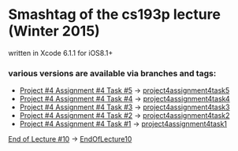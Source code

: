 # Smashtag of the cs193p lecture (Winter 2015)

written in Xcode 6.1.1 for iOS8.1+


### various versions are available via branches and tags:

+ [Project #4 Assignment #4 Task #5](http://cs193p.m2m.at/cs193p-project-4-assignment-4-task-5-winter-2015/) -> [project4assignment4task5](https://github.com/m2mtech/smashtag-2015/tree/project4assignment4task5)
+ [Project #4 Assignment #4 Task #4](http://cs193p.m2m.at/cs193p-project-4-assignment-4-task-4-winter-2015/) -> [project4assignment4task4](https://github.com/m2mtech/smashtag-2015/tree/project4assignment4task4)
+ [Project #4 Assignment #4 Task #3](http://cs193p.m2m.at/cs193p-project-4-assignment-4-task-3-winter-2015/) -> [project4assignment4task3](https://github.com/m2mtech/smashtag-2015/tree/project4assignment4task3)
+ [Project #4 Assignment #4 Task #2](http://cs193p.m2m.at/cs193p-project-4-assignment-4-task-2-winter-2015/) -> [project4assignment4task2](https://github.com/m2mtech/smashtag-2015/tree/project4assignment4task2)
+ [Project #4 Assignment #4 Task #1](http://cs193p.m2m.at/cs193p-project-4-assignment-4-task-1-winter-2015/) -> [project4assignment4task1](https://github.com/m2mtech/smashtag-2015/tree/project4assignment4task1)

[End of Lecture #10](http://cs193p.m2m.at/cs193p-lecture-10-table-view-winter-2015/) -> [EndOfLecture10](https://github.com/m2mtech/smashtag-2015/tree/EndOfLecture10)
